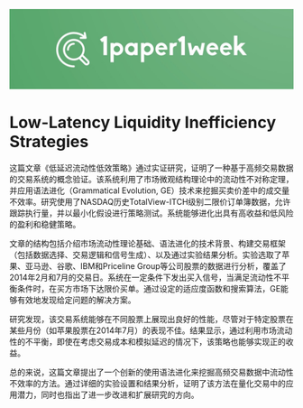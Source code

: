 ![1paper1week](../../docs/1paper1week-git.jpg)

# Low-Latency Liquidity Inefficiency Strategies

这篇文章《低延迟流动性低效策略》通过实证研究，证明了一种基于高频交易数据的交易系统的概念验证。该系统利用了市场微观结构理论中的流动性不对称定理，并应用语法进化（Grammatical Evolution, GE）技术来挖掘买卖价差中的成交量不效率。研究使用了NASDAQ历史TotalView-ITCH级别二限价订单簿数据，允许跟踪执行量，并以最小化假设进行策略测试。系统能够进化出具有高收益和低风险的盈利和稳健策略。

文章的结构包括介绍市场流动性理论基础、语法进化的技术背景、构建交易框架（包括数据选择、交易逻辑和信号生成）、以及通过实验结果分析。实验选取了苹果、亚马逊、谷歌、IBM和Priceline Group等公司股票的数据进行分析，覆盖了2014年2月和7月的交易日。系统在一定条件下发出买入信号，当满足流动性不平衡条件时，在买方市场下达限价买单。通过设定的适应度函数和搜索算法，GE能够有效地发现给定问题的解决方案。

研究发现，该交易系统能够在不同股票上展现出良好的性能，尽管对于特定股票在某些月份（如苹果股票在2014年7月）的表现不佳。结果显示，通过利用市场流动性的不平衡，即使在考虑交易成本和模拟延迟的情况下，该策略也能够实现正的收益。

总的来说，这篇文章提出了一个创新的使用语法进化来挖掘高频交易数据中流动性不效率的方法。通过详细的实验设置和结果分析，证明了该方法在量化交易中的应用潜力，同时也指出了进一步改进和扩展研究的方向。
